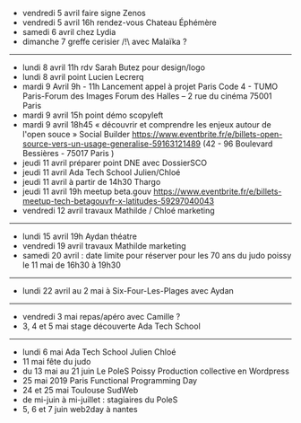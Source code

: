 - vendredi 5 avril faire signe Zenos
- vendredi 5 avril 16h rendez-vous Chateau Éphémère
- samedi 6 avril chez Lydia
- dimanche 7 greffe cerisier /!\ avec Malaïka ?
---
- lundi 8 avril 11h rdv Sarah Butez pour design/logo
- lundi 8 avril point Lucien Lecrerq
- mardi 9 Avril 9h - 11h Lancement appel à projet Paris Code 4 - TUMO Paris-Forum des Images Forum des Halles – 2 rue du cinéma 75001 Paris
- mardi 9 avril 15h point démo scopyleft
- mardi 9 avril 18h45 « découvrir et comprendre les enjeux autour de l'open souce » Social Builder https://www.eventbrite.fr/e/billets-open-source-vers-un-usage-generalise-59163121489 (42 - 96 Boulevard Bessières - 75017 Paris )
- jeudi 11 avril préparer point DNE avec DossierSCO
- jeudi 11 avril Ada Tech School Julien/Chloé
- jeudi 11 avril à partir de 14h30 Thargo
- jeudi 11 avril 19h meetup beta.gouv https://www.eventbrite.fr/e/billets-meetup-tech-betagouvfr-x-latitudes-59297040043
- vendredi 12 avril travaux Mathilde / Chloé marketing
---
- lundi 15 avril 19h Aydan théatre
- vendredi 19 avril travaux Mathilde marketing
- samedi 20 avril : date limite pour réserver pour les 70 ans du judo poissy le 11 mai de 16h30 à 19h30
---
- lundi 22 avril au 2 mai à Six-Four-Les-Plages avec Aydan
---
- vendredi 3 mai repas/apéro avec Camille ?
- 3, 4 et 5 mai stage découverte Ada Tech School
---
- lundi 6 mai Ada Tech School Julien Chloé
- 11 mai fête du judo
- du 13 mai au 21 juin Le PoleS Poissy  Production collective en Wordpress
- 25 mai 2019 Paris Functional Programming Day
- 24 et 25 mai Toulouse SudWeb
- de mi-juin à mi-juillet : stagiaires du PoleS
- 5, 6 et 7 juin web2day à nantes
